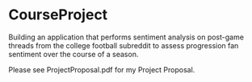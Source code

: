 # CourseProject

Building an application that performs sentiment analysis on post-game threads from the college football subreddit to assess progression fan sentiment over the course of a season.

Please see ProjectProposal.pdf for my Project Proposal.